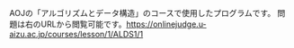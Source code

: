 AOJの「アルゴリズムとデータ構造」のコースで使用したプログラムです。
問題は右のURLから閲覧可能です。https://onlinejudge.u-aizu.ac.jp/courses/lesson/1/ALDS1/1
